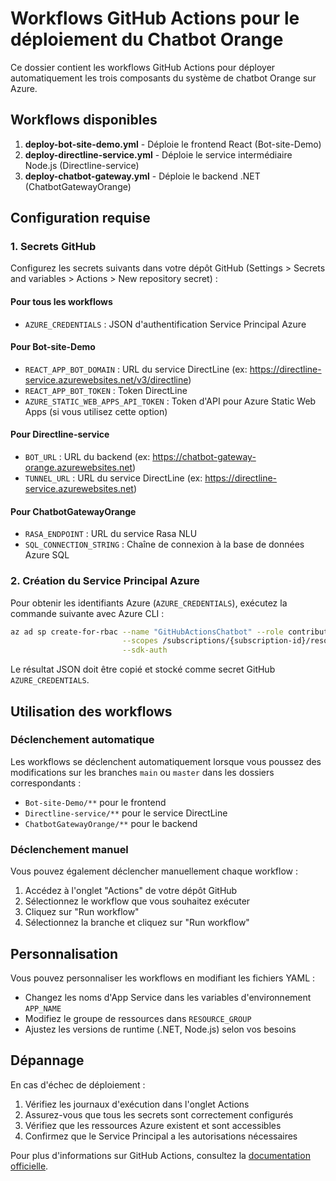 # Workflows GitHub Actions pour le déploiement du Chatbot Orange

Ce dossier contient les workflows GitHub Actions pour déployer automatiquement les trois composants du système de chatbot Orange sur Azure.

## Workflows disponibles

1. **deploy-bot-site-demo.yml** - Déploie le frontend React (Bot-site-Demo)
2. **deploy-directline-service.yml** - Déploie le service intermédiaire Node.js (Directline-service)
3. **deploy-chatbot-gateway.yml** - Déploie le backend .NET (ChatbotGatewayOrange)

## Configuration requise

### 1. Secrets GitHub

Configurez les secrets suivants dans votre dépôt GitHub (Settings > Secrets and variables > Actions > New repository secret) :

#### Pour tous les workflows
- `AZURE_CREDENTIALS` : JSON d'authentification Service Principal Azure

#### Pour Bot-site-Demo
- `REACT_APP_BOT_DOMAIN` : URL du service DirectLine (ex: https://directline-service.azurewebsites.net/v3/directline)
- `REACT_APP_BOT_TOKEN` : Token DirectLine
- `AZURE_STATIC_WEB_APPS_API_TOKEN` : Token d'API pour Azure Static Web Apps (si vous utilisez cette option)

#### Pour Directline-service
- `BOT_URL` : URL du backend (ex: https://chatbot-gateway-orange.azurewebsites.net)
- `TUNNEL_URL` : URL du service DirectLine (ex: https://directline-service.azurewebsites.net)

#### Pour ChatbotGatewayOrange
- `RASA_ENDPOINT` : URL du service Rasa NLU
- `SQL_CONNECTION_STRING` : Chaîne de connexion à la base de données Azure SQL

### 2. Création du Service Principal Azure

Pour obtenir les identifiants Azure (`AZURE_CREDENTIALS`), exécutez la commande suivante avec Azure CLI :

```bash
az ad sp create-for-rbac --name "GitHubActionsChatbot" --role contributor \
                         --scopes /subscriptions/{subscription-id}/resourceGroups/{resource-group} \
                         --sdk-auth
```

Le résultat JSON doit être copié et stocké comme secret GitHub `AZURE_CREDENTIALS`.

## Utilisation des workflows

### Déclenchement automatique

Les workflows se déclenchent automatiquement lorsque vous poussez des modifications sur les branches `main` ou `master` dans les dossiers correspondants :
- `Bot-site-Demo/**` pour le frontend
- `Directline-service/**` pour le service DirectLine
- `ChatbotGatewayOrange/**` pour le backend

### Déclenchement manuel

Vous pouvez également déclencher manuellement chaque workflow :
1. Accédez à l'onglet "Actions" de votre dépôt GitHub
2. Sélectionnez le workflow que vous souhaitez exécuter
3. Cliquez sur "Run workflow"
4. Sélectionnez la branche et cliquez sur "Run workflow"

## Personnalisation

Vous pouvez personnaliser les workflows en modifiant les fichiers YAML :

- Changez les noms d'App Service dans les variables d'environnement `APP_NAME`
- Modifiez le groupe de ressources dans `RESOURCE_GROUP`
- Ajustez les versions de runtime (.NET, Node.js) selon vos besoins

## Dépannage

En cas d'échec de déploiement :

1. Vérifiez les journaux d'exécution dans l'onglet Actions
2. Assurez-vous que tous les secrets sont correctement configurés
3. Vérifiez que les ressources Azure existent et sont accessibles
4. Confirmez que le Service Principal a les autorisations nécessaires

Pour plus d'informations sur GitHub Actions, consultez la [documentation officielle](https://docs.github.com/en/actions). 